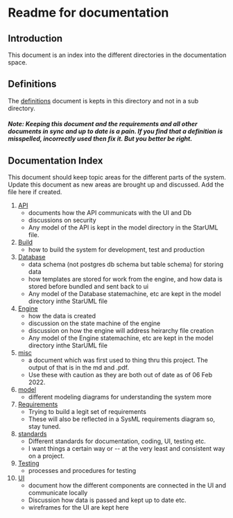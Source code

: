# Readme for documentation

## Introduction
This document is an index into the different directories in the documentation space.

## Definitions
The [definitions](./definitions.md) document is kepts in this directory and not in a sub directory.  
##### **Note**: Keeping this document and the requirements and all other documents in sync and up to date is a pain. If you find that a definition is misspelled, incorrectly used then fix it.  But you better be right.

## Documentation Index
This document should keep topic areas for the different parts of the system.  Update this document as new areas are brought up and discussed.  Add the file here if created.
1. [API](./api/index.md)
    - documents how the API communicats with the UI and Db
    - discussions on security
    * Any model of the API is kept in the model directory in the StarUML file.
1. [Build](./build/buildProcess.md) 
    - how to build the system for development, test and production
1. [Database](./database/index.md)
    - data schema (not postgres db schema but table schema) for storing data
    - how templates are stored for work from the engine, and how data is stored before bundled and sent back to ui
    * Any model of the Database statemachine, etc are kept in the model directory inthe StarUML file
1. [Engine](./engine/index.md)
    - how the data is created
    - discussion on the state machine of the engine
    - discussion on how the engine will address heirarchy file creation
    * Any model of the Engine statemachine, etc are kept in the model directory inthe StarUML file
1. [misc](./misc/livingSpec.md) 
    - a document which was first used to thing thru this project. The output of that is in the md and .pdf. 
    - Use these with caution as they are both out of date as of 06 Feb 2022.  
1. [model](./model/Model-Documentation.md) 
    - different modeling diagrams for understanding the system more
1. [Requirements](./req/requirements.md)
    - Trying to build a legit set of requirements
    - These will also be reflected in a SysML requirements diagram so, stay tuned.
1. [standards](./standards/index.md)
    - Different standards for documentation, coding, UI, testing etc.  
    - I want things a certain way or -- at the very least and consistent way on a project.
1. [Testing](./testing/index.md)
    - processes and procedures for testing
1. [UI](./ui/index.md)
    * document how the different components are connected in the UI and communicate locally
    * Discussion how data is passed and kept up to date etc.
    * wireframes for the UI are kept here
